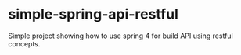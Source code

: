 # simple-spring-api-restful
Simple project showing how to use spring 4 for build API using restful concepts.
